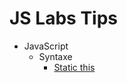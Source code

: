 # JS Labs Tips

- JavaScript
    - Syntaxe
        - [Static this](tips/JavaScript/Syntaxe/static-this.md)